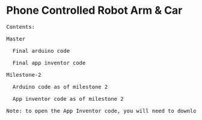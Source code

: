 # Phone Controlled Robot Arm & Car
<pre>
Contents: <br />
Master <br />
  Final arduino code <br />
  Final app inventor code <br />
Milestone-2 <br />
  Arduino code as of milestone 2 <br />
  App inventor code as of milestone 2
  
Note: to open the App Inventor code, you will need to download it and import it into app inventor.
</pre>
